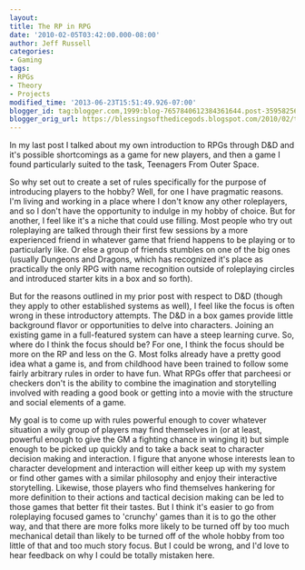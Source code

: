 ```yaml
---
layout:  
title: The RP in RPG
date: '2010-02-05T03:42:00.000-08:00'
author: Jeff Russell
categories:
- Gaming
tags:
- RPGs
- Theory
- Projects
modified_time: '2013-06-23T15:51:49.926-07:00'
blogger_id: tag:blogger.com,1999:blog-7657840612384361644.post-3595825682650399857
blogger_orig_url: https://blessingsofthedicegods.blogspot.com/2010/02/the-rp-in-rpg.html
---
```


In my last post I talked about my own introduction to RPGs through D&D and it's possible shortcomings as a game for new players, and then a game I found particularly suited to the task, Teenagers From Outer Space.  
  
So why set out to create a set of rules specifically for the purpose of introducing players to the hobby? Well, for one I have pragmatic reasons. I'm living and working in a place where I don't know any other roleplayers, and so I don't have the opportunity to indulge in my hobby of choice. But for another, I feel like it's a niche that could use filling. Most people who try out roleplaying are talked through their first few sessions by a more experienced friend in whatever game that friend happens to be playing or to particularly like. Or else a group of friends stumbles on one of the big ones (usually Dungeons and Dragons, which has recognized it's place as practically the only RPG with name recognition outside of roleplaying circles and introduced starter kits in a box and so forth).  
  
But for the reasons outlined in my prior post with respect to D&D (though they apply to other established systems as well), I feel like the focus is often wrong in these introductory attempts. The D&D in a box games provide little background flavor or opportunities to delve into characters. Joining an existing game in a full-featured system can have a steep learning curve.   So, where do I think the focus should be? For one, I think the focus should be more on the RP and less on the G. Most folks already have a pretty good idea what a game is, and from childhood have been trained to follow some fairly arbitrary rules in order to have fun. What RPGs offer that parcheesi or checkers don't is the ability to combine the imagination and storytelling involved with reading a good book or getting into a movie with the structure and social elements of a game.  
  
My goal is to come up with rules powerful enough to cover whatever situation a wily group of players may find themselves in (or at least, powerful enough to give the GM a fighting chance in winging it) but simple enough to be picked up quickly and to take a back seat to character decision making and interaction. I figure that anyone whose interests lean to character development and interaction will either keep up with my system or find other games with a similar philosophy and enjoy their interactive storytelling. Likewise, those players who find themselves hankering for more definition to their actions and tactical decision making can be led to those games that better fit their tastes. But I think it's easier to go from roleplaying focused games to 'crunchy' games than it is to go the other way, and that there are more folks more likely to be turned off by too much mechanical detail than likely to be turned off of the whole hobby from too little of that and too much story focus.   But I could be wrong, and I'd love to hear feedback on why I could be totally mistaken here. 
